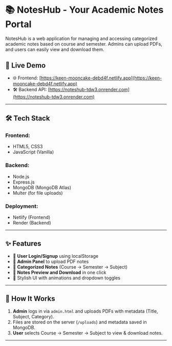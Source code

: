 # 📚 NotesHub - Your Academic Notes Portal

NotesHub is a web application for managing and accessing categorized academic notes based on course and semester. Admins can upload PDFs, and users can easily view and download them.

## 🚀 Live Demo

- 🌐 Frontend: [https://keen-mooncake-debd4f.netlify.app](https://keen-mooncake-debd4f.netlify.app)
- 🛠️ Backend API: [https://noteshub-tdw3.onrender.com](https://noteshub-tdw3.onrender.com)

---

## 🛠 Tech Stack

### Frontend:
- HTML5, CSS3
- JavaScript (Vanilla)

### Backend:
- Node.js
- Express.js
- MongoDB (MongoDB Atlas)
- Multer (for file uploads)

### Deployment:
- Netlify (Frontend)
- Render (Backend)

---

## ✨ Features

- 🔐 **User Login/Signup** using localStorage
- 📁 **Admin Panel** to upload PDF notes
- 🎯 **Categorized Notes** (Course → Semester → Subject)
- 🧾 **Notes Preview and Download** in one click
- 🎨 Stylish UI with animations and dropdown toggles

---

## 📂 How It Works

1. **Admin** logs in via `admin.html` and uploads PDFs with metadata (Title, Subject, Category).
2. Files are stored on the server (`/uploads`) and metadata saved in MongoDB.
3. **User** selects Course → Semester → Subject to view & download notes.

---
